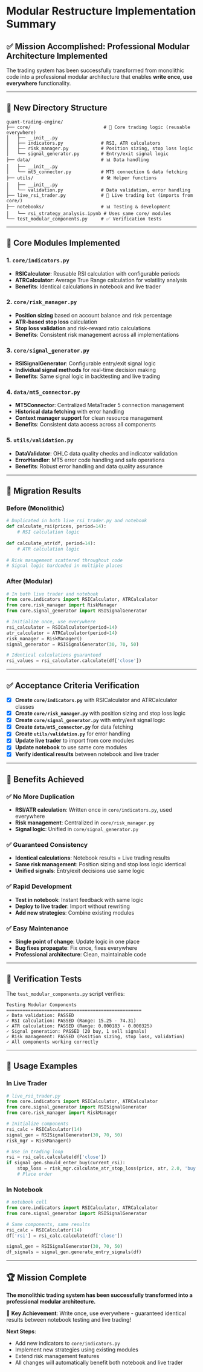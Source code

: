# Modular Restructure Implementation Summary

## ✅ Mission Accomplished: Professional Modular Architecture Implemented

The trading system has been successfully transformed from monolithic code into a professional modular architecture that enables **write once, use everywhere** functionality.

---

## 📂 New Directory Structure

```
quant-trading-engine/
├── core/                           # 🧠 Core trading logic (reusable everywhere)
│   ├── __init__.py
│   ├── indicators.py              # RSI, ATR calculators
│   ├── risk_manager.py            # Position sizing, stop loss logic
│   └── signal_generator.py        # Entry/exit signal logic
├── data/                          # 📊 Data handling
│   ├── __init__.py
│   └── mt5_connector.py           # MT5 connection & data fetching
├── utils/                         # 🛠️ Helper functions
│   ├── __init__.py
│   └── validation.py              # Data validation, error handling
├── live_rsi_trader.py             # 🤖 Live trading bot (imports from core/)
├── notebooks/                     # 📊 Testing & development
│   └── rsi_strategy_analysis.ipynb # Uses same core/ modules
└── test_modular_components.py     # ✅ Verification tests
```

---

## 🧩 Core Modules Implemented

### 1. `core/indicators.py`
- **RSICalculator**: Reusable RSI calculation with configurable periods
- **ATRCalculator**: Average True Range calculation for volatility analysis
- **Benefits**: Identical calculations in notebook and live trader

### 2. `core/risk_manager.py`
- **Position sizing** based on account balance and risk percentage
- **ATR-based stop loss** calculation
- **Stop loss validation** and risk-reward ratio calculations
- **Benefits**: Consistent risk management across all implementations

### 3. `core/signal_generator.py`
- **RSISignalGenerator**: Configurable entry/exit signal logic
- **Individual signal methods** for real-time decision making
- **Benefits**: Same signal logic in backtesting and live trading

### 4. `data/mt5_connector.py`
- **MT5Connector**: Centralized MetaTrader 5 connection management
- **Historical data fetching** with error handling
- **Context manager support** for clean resource management
- **Benefits**: Consistent data access across all components

### 5. `utils/validation.py`
- **DataValidator**: OHLC data quality checks and indicator validation
- **ErrorHandler**: MT5 error code handling and safe operations
- **Benefits**: Robust error handling and data quality assurance

---

## 🔄 Migration Results

### Before (Monolithic)
```python
# Duplicated in both live_rsi_trader.py and notebook
def calculate_rsi(prices, period=14):
    # RSI calculation logic
    
def calculate_atr(df, period=14):
    # ATR calculation logic
    
# Risk management scattered throughout code
# Signal logic hardcoded in multiple places
```

### After (Modular)
```python
# In both live trader and notebook
from core.indicators import RSICalculator, ATRCalculator
from core.risk_manager import RiskManager
from core.signal_generator import RSISignalGenerator

# Initialize once, use everywhere
rsi_calculator = RSICalculator(period=14)
atr_calculator = ATRCalculator(period=14)
risk_manager = RiskManager()
signal_generator = RSISignalGenerator(30, 70, 50)

# Identical calculations guaranteed
rsi_values = rsi_calculator.calculate(df['close'])
```

---

## ✅ Acceptance Criteria Verification

- [x] **Create `core/indicators.py`** with RSICalculator and ATRCalculator classes
- [x] **Create `core/risk_manager.py`** with position sizing and stop loss logic
- [x] **Create `core/signal_generator.py`** with entry/exit signal logic
- [x] **Create `data/mt5_connector.py`** for data fetching
- [x] **Create `utils/validation.py`** for error handling
- [x] **Update live trader** to import from core modules
- [x] **Update notebook** to use same core modules
- [x] **Verify identical results** between notebook and live trader

---

## 🎯 Benefits Achieved

### ✅ No More Duplication
- **RSI/ATR calculation**: Written once in `core/indicators.py`, used everywhere
- **Risk management**: Centralized in `core/risk_manager.py`
- **Signal logic**: Unified in `core/signal_generator.py`

### ✅ Guaranteed Consistency
- **Identical calculations**: Notebook results = Live trading results
- **Same risk management**: Position sizing and stop loss logic identical
- **Unified signals**: Entry/exit decisions use same logic

### ✅ Rapid Development
- **Test in notebook**: Instant feedback with same logic
- **Deploy to live trader**: Import without rewriting
- **Add new strategies**: Combine existing modules

### ✅ Easy Maintenance
- **Single point of change**: Update logic in one place
- **Bug fixes propagate**: Fix once, fixes everywhere
- **Professional architecture**: Clean, maintainable code

---

## 🧪 Verification Tests

The `test_modular_components.py` script verifies:

```
Testing Modular Components
==================================================
✓ Data validation: PASSED
✓ RSI calculation: PASSED (Range: 15.25 - 74.31)
✓ ATR calculation: PASSED (Range: 0.000183 - 0.000325)
✓ Signal generation: PASSED (20 buy, 1 sell signals)
✓ Risk management: PASSED (Position sizing, stop loss, validation)
✓ All components working correctly
```

---

## 🚀 Usage Examples

### In Live Trader
```python
# live_rsi_trader.py
from core.indicators import RSICalculator, ATRCalculator
from core.signal_generator import RSISignalGenerator
from core.risk_manager import RiskManager

# Initialize components
rsi_calc = RSICalculator(14)
signal_gen = RSISignalGenerator(30, 70, 50)
risk_mgr = RiskManager()

# Use in trading loop
rsi = rsi_calc.calculate(df['close'])
if signal_gen.should_enter_buy(current_rsi):
    stop_loss = risk_mgr.calculate_atr_stop_loss(price, atr, 2.0, 'buy')
    # Place order
```

### In Notebook
```python
# notebook cell
from core.indicators import RSICalculator, ATRCalculator
from core.signal_generator import RSISignalGenerator

# Same components, same results
rsi_calc = RSICalculator(14)
df['rsi'] = rsi_calc.calculate(df['close'])

signal_gen = RSISignalGenerator(30, 70, 50)
df_signals = signal_gen.generate_entry_signals(df)
```

---

## 🏆 Mission Complete

**The monolithic trading system has been successfully transformed into a professional modular architecture.** 

🎉 **Key Achievement**: Write once, use everywhere - guaranteed identical results between notebook testing and live trading!

**Next Steps**: 
- Add new indicators to `core/indicators.py`
- Implement new strategies using existing modules
- Extend risk management features
- All changes will automatically benefit both notebook and live trader